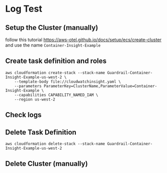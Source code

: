 # Log Test

## Setup the Cluster (manually)

follow this tutorial https://aws-otel.github.io/docs/setup/ecs/create-cluster and use the name `Container-Insight-Example`

## Create task definition and roles

```
aws cloudformation create-stack --stack-name Guardrail-Container-Insight-Example-us-west-2 \
    --template-body file://cloudwatchinsight.yaml \
    --parameters ParameterKey=ClusterName,ParameterValue=Container-Insight-Example \
    --capabilities CAPABILITY_NAMED_IAM \
    --region us-west-2
```

## Check logs

## Delete Task Definition

```
aws cloudformation delete-stack --stack-name Guardrail-Container-Insight-Example-us-west-2
```

## Delete Cluster (manually)
